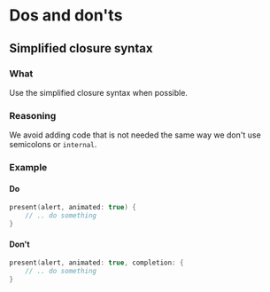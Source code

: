 # Dos and don'ts

## Simplified closure syntax

### What
Use the simplified closure syntax when possible. 

### Reasoning
We avoid adding code that is not needed the same way we don't use semicolons or `internal`.

### Example

#### Do
```swift
present(alert, animated: true) {
    // .. do something
}
```


#### Don't
```swift
present(alert, animated: true, completion: {
    // .. do something
}
```
